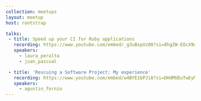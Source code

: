 ```yaml
---
collection: meetups
layout: meetup
host: rootstrap

talks:
 - title: Speed up your CI for Ruby applications
   recording: https://www.youtube.com/embed/_g3uBxpUz08?si=8hgZW-EOcX9wR2ya
   speakers:
     - laura_peralta
     - juan_pascual

 - title: 'Rescuing a Software Project: My experience'
   recording: https://www.youtube.com/embed/w4BYE1bPJi8?si=DHdMUEuTwEyMhnjU
   speakers:
     - agustin_fornio
---
```

